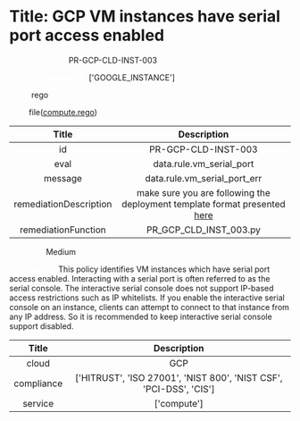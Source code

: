



# Title: GCP VM instances have serial port access enabled


***<font color="white">Master Test Id:</font>*** PR-GCP-CLD-INST-003

***<font color="white">Master Snapshot Id:</font>*** ['GOOGLE_INSTANCE']

***<font color="white">type:</font>*** rego

***<font color="white">rule:</font>*** file([compute.rego])  
  
  
  
  

|Title|Description|
| :---: | :---: |
|id|PR-GCP-CLD-INST-003|
|eval|data.rule.vm_serial_port|
|message|data.rule.vm_serial_port_err|
|remediationDescription|make sure you are following the deployment template format presented <a href='https://cloud.google.com/compute/docs/reference/rest/v1/instances' target='_blank'>here</a>|
|remediationFunction|PR_GCP_CLD_INST_003.py|


***<font color="white">Severity:</font>*** Medium

***<font color="white">Description:</font>*** This policy identifies VM instances which have serial port access enabled. Interacting with a serial port is often referred to as the serial console. The interactive serial console does not support IP-based access restrictions such as IP whitelists. If you enable the interactive serial console on an instance, clients can attempt to connect to that instance from any IP address. So it is recommended to keep interactive serial console support disabled.  
  
  

|Title|Description|
| :---: | :---: |
|cloud|GCP|
|compliance|['HITRUST', 'ISO 27001', 'NIST 800', 'NIST CSF', 'PCI-DSS', 'CIS']|
|service|['compute']|



[compute.rego]: https://github.com/prancer-io/prancer-compliance-test/tree/master/google/cloud/compute.rego
